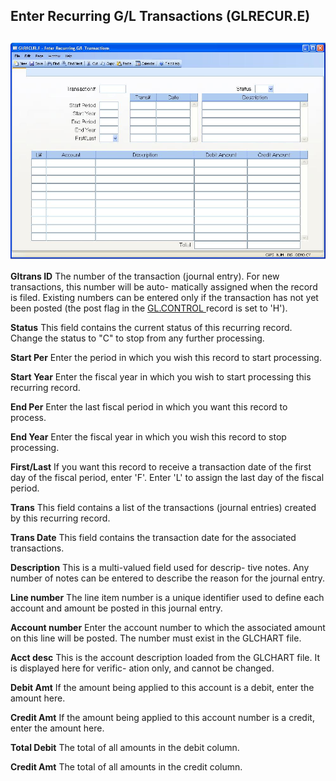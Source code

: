##  Enter Recurring G/L Transactions (GLRECUR.E)

<PageHeader />

##

![](./GLRECUR-E-1.jpg)

**Gltrans ID** The number of the transaction (journal entry). For new transactions, this number will be auto- matically assigned when the record is filed. Existing numbers can be entered only if the transaction has not yet been posted (the post flag in the [ GL.CONTROL ](../../GL-CONTROL/README.md) record is set to 'H').   
  
**Status** This field contains the current status of this recurring record.
Change the status to "C" to stop from any further processing.  
  
**Start Per** Enter the period in which you wish this record to start
processing.  
  
**Start Year** Enter the fiscal year in which you wish to start processing
this recurring record.  
  
**End Per** Enter the last fiscal period in which you want this record to
process.  
  
**End Year** Enter the fiscal year in which you wish this record to stop
processing.  
  
**First/Last** If you want this record to receive a transaction date of the
first day of the fiscal period, enter 'F'. Enter 'L' to assign the last day of
the fiscal period.  
  
**Trans** This field contains a list of the transactions (journal entries)
created by this recurring record.  
  
**Trans Date** This field contains the transaction date for the associated
transactions.  
  
**Description** This is a multi-valued field used for descrip- tive notes. Any
number of notes can be entered to describe the reason for the journal entry.  
  
**Line number** The line item number is a unique identifier used to define
each account and amount be posted in this journal entry.  
  
**Account number** Enter the account number to which the associated amount on
this line will be posted. The number must exist in the GLCHART file.  
  
**Acct desc** This is the account description loaded from the GLCHART file. It
is displayed here for verific- ation only, and cannot be changed.  
  
**Debit Amt** If the amount being applied to this account is a debit, enter
the amount here.  
  
**Credit Amt** If the amount being applied to this account number is a credit,
enter the amount here.  
  
**Total Debit** The total of all amounts in the debit column.  
  
**Credit Amt** The total of all amounts in the credit column.  
  
  
<badge text= "Version 8.10.57" vertical="middle" />

<PageFooter />